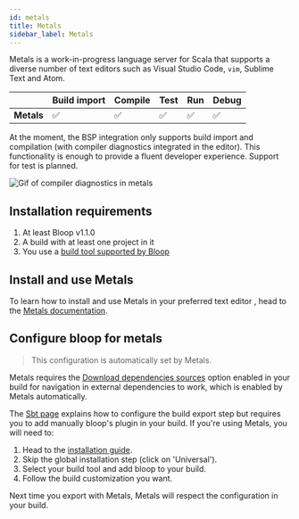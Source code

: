 ```yaml
---
id: metals
title: Metals
sidebar_label: Metals
---
```


Metals is a work-in-progress language server for Scala that supports a diverse number of text
editors such as Visual Studio Code, `vim`, Sublime Text and Atom.

|                              | Build import | Compile        | Test                  | Run                  | Debug                 |
| ---------------------------- | ------------ | -------------- | --------------------- | -------------------- | --------------------- |
| **Metals**                   | ✅           | ✅             | ✅                   | ✅                   | ✅                   |

At the moment, the BSP integration only supports build import and compilation (with compiler
diagnostics integrated in the editor). This functionality is enough to provide a fluent developer
experience. Support for test is planned.

![Gif of compiler diagnostics in metals](assets/metals-compiler-diagnostics.gif)

## Installation requirements

1. At least Bloop v1.1.0
1. A build with at least one project in it
1. You use a [build tool supported by Bloop](build-tools/overview.md)

## Install and use Metals

To learn how to install and use Metals in your preferred text editor , head to the [Metals
documentation](https://scalameta.org/metals/docs/editors/overview.html).

## Configure bloop for metals

> This configuration is automatically set by Metals.

Metals requires the [Download dependencies
sources](build-tools/sbt.md#download-dependencies-sources) option enabled in your build for
navigation in external dependencies to work, which is enabled by Metals automatically.

The [Sbt page](build-tools/sbt.md) explains how to configure the build export step but requires you
to add manually bloop's plugin in your build. If you're using Metals, you will need to:

1. Head to the [installation guide](/bloop/setup).
1. Skip the global installation step (click on 'Universal').
1. Select your build tool and add bloop to your build.
1. Follow the build customization you want.

Next time you export with Metals, Metals will respect the configuration in your build.

